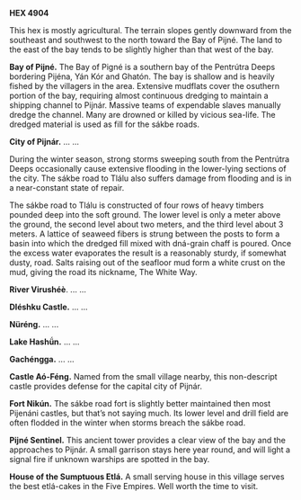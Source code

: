 **HEX 4904**

This hex is mostly agricultural. The terrain slopes gently downward from the southeast and southwest to the north toward the Bay of Pijné. The land to the east of the bay tends to be slightly higher than that west of the bay.

**Bay of Pijné.** The Bay of Pigné is a southern bay of the Pentrútra Deeps bordering Pijéna, Yán Kór and Ghatón. The bay is shallow and is heavily fished by the villagers in the area. Extensive mudflats cover the osuthern portion of the bay, requiring almost continuous dredging to maintain a shipping channel to Pijnár. Massive teams of expendable slaves manually dredge the channel. Many are drowned or killed by vicious sea-life. The dredged material is used as fill for the sákbe roads.

**City of Pijnár.** ...<Orignal text from Northwest Frontier Gazette here> ...

During the winter season, strong storms sweeping south from the Pentrútra Deeps occasionally cause extensive flooding in the lower-lying sections of the city. The sákbe road to Tlálu also suffers damage from flooding and is in a near-constant state of repair.

The sákbe road to Tlálu is constructed of four rows of heavy timbers pounded deep into the soft ground. The lower level is only a meter above the ground, the second level about two meters, and the third level about 3 meters. A lattice of seaweed fibers is strung between the posts to form a basin into which the dredged fill mixed with dná-grain chaff is poured. Once the excess water evaporates the result is a reasonably sturdy, if somewhat dusty, road. Salts raising out of the seafloor mud form a white crust on the mud, giving the road its nickname, The White Way.

**River Virushéè**. ...<Orignal text from _Northwest Frontier Gazette_ here> ...

**Dléshku Castle.** ...<Orignal text from _Northwest Frontier Gazette_ here> ...

**Nüréng.** ...<Orignal text from _Northwest Frontier Gazette_ here> ...

**Lake Hashǘn.** ...<Orignal text from _Northwest Frontier Gazette_ here> ...

**Gachéngga.** ...<Orignal text from _Northwest Frontier Gazette_ here> ...

**Castle Aó-Féng.** Named from the small village nearby, this non-descript castle provides defense for the capital city of Pijnár.

**Fort Nikún.** The sákbe road fort is slightly better maintained then most Pijenáni castles, but that’s not saying much. Its lower level and drill field are often flodded in the winter when storms breach the sákbe road.

**Pijné Sentinel.** This ancient tower provides a clear view of the bay and the approaches to Pijnár. A small garrison stays here year round, and will light a signal fire if unknown warships are spotted in the bay.

**House of the Sumptuous Etlá.** A small serving house in this village serves the best etlá-cakes in the Five Empires. Well worth the time to visit.